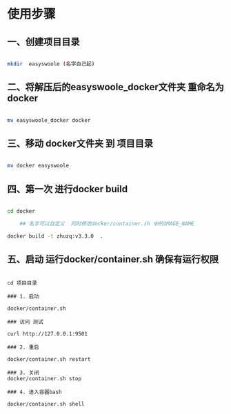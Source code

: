 # 使用步骤



## 一、创建项目目录

```bash

mkdir  easyswoole (名字自己起)

```

## 二、将解压后的easyswoole_docker文件夹 重命名为 docker

```bash

mv easyswoole_docker docker


```

## 三、移动 docker文件夹 到 项目目录

```bash

mv docker easyswoole

```

## 四、第一次 进行docker build

```bash

cd docker

    ## 名字可以自定义  同时修改docker/container.sh 中的IMAGE_NAME

docker build -t zhuzq:v3.3.0  .

```


## 五、启动  运行docker/container.sh 确保有运行权限

```

cd 项目目录

### 1. 启动

docker/container.sh

### 访问 测试

curl http://127.0.0.1:9501

### 2. 重启

docker/container.sh restart

### 3. 关闭
docker/container.sh stop

### 4. 进入容器bash

docker/container.sh shell


```


